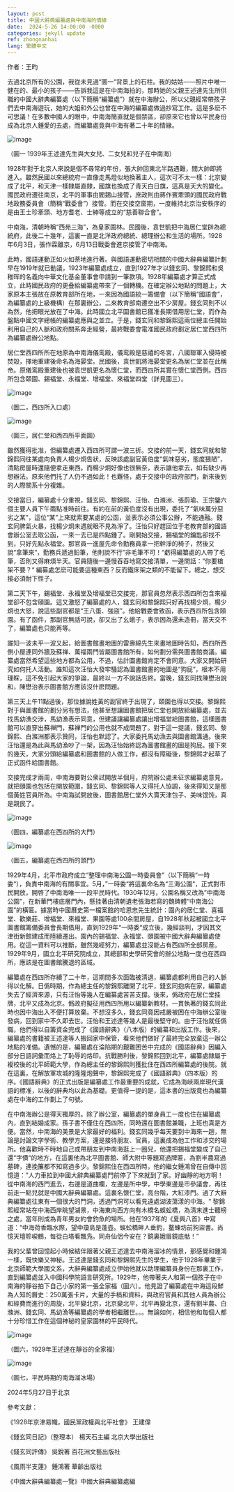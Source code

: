 ```yaml
---
layout: post
title: 中國大辭典編纂處與中南海的情緣
date:  2024-5-26 14:00:00 -0000
categories: jekyll update
ref: zhongnanhai
lang: 繁體中文
---
```


作者：王昀

去過北京所有的公園，我從未見過“圖一“背景上的石柱。我的姑姑——照片中唯一健在的、最小的孩子——告訴我這是在中南海拍的，那時她的父親王述達先生所供職的中國大辭典編纂處（以下簡稱“編纂處”）就在中海辦公，所以父親經常帶孩子們去中南海遊玩，她的大姐和外公也曾在中海的編纂處做過抄寫工作。這是多麽不可思議！在多數中國人的眼中，中南海簡直就是個禁區，卻原來它也曾以平民身份成為北京人鍾愛的去處，而編纂處竟與中海有著二十年的情緣。

![image](/assets/imgs/zhongnanhai-photo1.JPG "圖一 1939年王述達先生與大女兒、二女兒和兒子在中南海")

（圖一 1939年王述達先生與大女兒、二女兒和兒子在中南海）

1928年對于北京人來說是個不尋常的年份，張大帥回東北半路遇難，閻大帥即將進入。雖然民國以來總統府一直像走馬燈似地換著主人，這次可不太一樣：北京變成了北平，和天津一樣隸屬直隸，國旗也換成了青天白日旗，這真是天大的變化。國民政府遷往南京，北平的軍事由閻錫山接管，庶政則由蔣作賓牽頭的國民政府戰地政務委員會（簡稱“戰委會”）接管。而在交接空窗期，一度維持北京治安秩序的是由王士珍牽頭、地方耆老、士紳等成立的“慈善聯合會”。

中南海，清朝時稱“西苑三海”，為皇家園林。民國後，袁世凱把中海居仁堂辟為總統府，此後二十幾年，這裏一直是北洋政府總統、總理辦公和生活的場所。1928年6月3日，張作霖離京，6月13日戰委會進京接管了中南海。

此時，國語運動正如火如荼地進行著。與國語運動密切相關的中國大辭典編纂計劃早在1919年就已動議，1923年編纂處成立，直到1927年才以錢玄同、黎錦熙和吳稚晖的名義向中華文化基金董事會申請到一筆款項。1928年編纂處才算正式成立，此時國民政府的更叠給編纂處帶來了一個轉機。在確定辦公地點的問題上，大家原本主張放在原教育部所在地，一來因為國語統一籌備會（以下簡稱“國語會”，為編纂處的上級機構）在那裏辦公，二來教育部南遷空出不少房屋。錢玄同則不以為然，他把眼光放在了中海。此時國立北平圖書館已獲准長期借用居仁堂，而作為盤點中國文字總帳的編纂處應與之並立。于是，錢玄同和黎錦熙這兩位總主任開始利用自己的人脈和政府關系奔走經營，最終戰委會電准國民政府劃定居仁堂西四所為編纂處辦公地點。


居仁堂西四所所在地原為中南海儀鸾殿，儀鸾殿是慈禧的冬宮，八國聯軍入侵時被焚毀，擇地重建後命名為海晏堂。民國後，袁世凱將海晏堂更名為居仁堂並在此稱帝。原儀鸾殿重建後也被袁世凱更名為懷仁堂，而西四所其實在懷仁堂西側。西四所包含頤園、錫福堂、永福堂、增福堂、來福堂四堂（詳見圖三）。

![image](/assets/imgs/zhongnanhai-photo2.JPG "圖二，西四所入口處")

（圖二，西四所入口處）

![image](/assets/imgs/zhongnanhai-photo3.JPG "圖三，居仁堂和西四所平面圖")

（圖三，居仁堂和西四所平面圖）

雖然獲得批准，但編纂處遷入西四所可謂一波三折。交接的前一天，錢玄同就和黎錦熙同往某處向負責人楊少炯告狀，反映該處副官黃伯度“氣味惡劣，態度猥陋”，清點房屋時還隨便拿走東西。而楊少炯好像也很無奈，表示讓他拿去，如有缺少再想辦法。原來他們托了人仍不過如此！也難怪，處于交接中的政府部門，新來後到的人際關系十分複雜。

交接當日，編纂處十分重視，錢玄同、黎錦熙、汪怡、白滌洲、張蔚瑜、王宗鑒六個主要人員下午兩點准時前往。有約在前的黃伯度沒有出現，委托了“氣味萬分惡劣之某”，這位“某”上來就索要某處的公函，並表示必須公事公辦，不能通融。錢玄同脾氣火暴，找楊少炯未遇就眼不見為淨了。汪怡只好趕回位于老教育部的國語會辦公室去取公函，一來一去已是四點鍾了。剛開始交接，錫福堂的鑰匙卻找不到，只好先點永福堂。那官員一進屋先命令勤務員拿一把幹淨的椅子，然後又說“拿筆來“，勤務兵遞過鉛筆，他則說不行”非毛筆不可！“虧得編纂處的人帶了毛筆，否則又得麻煩半天。官員隨後一邊慢吞吞地寫交接清單，一邊問話：”你要槍架不要？“ 編纂處怎麽可能要這種東西？反而鐵床架之類的不能留下。總之，想交接必須耐下性子。

第二天下午，錫福堂、永福堂及增福堂已交接完，那官員忽然表示西四所包含來福堂卻不包含頤園。這又激怒了編纂處的人，錢玄同和黎錦熙只好再找楊少炯，楊少炯也大怒，說這些副官都是“王八蛋、強盜”。他給戰委會致函，表示西四所包含頤園。有了函件，那副官無話可說，卻又出了幺蛾子，表示因為還未造冊，當天交不了，編纂處也只能再等。

誰知一波未平一波又起，給圖書館畫地圖的雷壽綿先生來畫地圖時告知，西四所西側小屋連同外牆及蘇禅、萬福兩門皆屬圖書館所有，如何劃分需與圖書館商議。編纂處當然希望這些地方都為公用，不過，估計圖書館肯定不會同意。大家又開始研究如何托人活動。誰知這次汪怡大發牢騷認為圖書館畫的地圖是“狗屁”，根本不用理睬，這不免引起大家的爭論，最終以一方不說話告終。當晚，錢玄同找陳懋治說和，陳懋治表示圖書館方應該沒什麽問題。

第三天上午11點過後，那位據說姓黃的副官終于出現了，頤園也得以交接。黎錦熙對于與圖書館的劃分另有想法，他甚至想讓圖書館把居仁堂也開放給編纂處，並去找馬幼漁交涉，馬幼漁表示同意，但建議讓編纂處讓出增福堂給圖書館，這樣圖書館可以直穿出蘇禅門，蘇禅門的公用也就不成問題了。對于這一提議，錢玄同、黎錦熙、白滌洲都表示贊同，汪怡也默認了。大家委托馬幼漁去與圖書館溝通。後來汪怡還是為此與馬幼漁吵了一架，因為汪怡始終認為圖書館畫的圖是狗屁。接下來的幾天，大家分頭給編纂處和圖書館的人做工作，都沒有障礙後，黎錦熙才起草了正式函件給圖書館。

交接完成才兩周，中南海要對公衆試開放半個月，府院辦公處未征求編纂處意見，就把頤園也包括在開放範圍，錢玄同、黎錦熙等人又得托人協調，後來得知又是那個黃姓官員所為。中南海試開放後，圖書館居仁堂外大賣天津包子、美味馄饨，真是親民了。

![image](/assets/imgs/zhongnanhai-photo4.JPG "圖四，編纂處在西四所的大門")

（圖四，編纂處在西四所的大門）

![image](/assets/imgs/zhongnanhai-photo5.JPG "圖五，編纂處在西四所的頭門")

（圖五，編纂處在西四所的頭門）

1929年4月，北平市政府成立“整理中南海公園一時委員會”（以下簡稱“一時委“），負責中南海的有關事宜。5月，”一時委“將這裏命名為“三海公園“，正式對市民開放，開啓了中南海唯一一段平民時代。1930年12月，公園名稱又改為”中南海公園“，在新華門樓底層門內，懸挂著由清朝遺老張海若寫的魏碑體“中南海公園”的橫匾。據當時中國曆史第一檔案館的哈恩忠先生統計：園內的居仁堂、喜福堂、歡樂莊、增福堂、來福堂、果園等處100余間房屋，自1928年秋起被國立北平圖書館籌備委員會長期借用，直到1929年“一時委“成立後，幾經談判，才因其文津街新館建成而陸續遷出。園內的錫福堂、永福堂、頤園被中國大辭典編纂處使用。從這一資料可以推斷，雖然幾經努力，編纂處並沒能占有西四所全部房産。1929年9月，國立北平研究院成立，其總部和史學研究會的辦公地點一度也在西四所，應該是在圖書館騰退的區域。

編纂處在西四所存續了二十年，這期間多次面臨被清退，編纂處都利用自己的人脈得以化解。日僞時期，作為總主任的黎錦熙離開了北平，錢玄同抱病在家，編纂處失去了經濟來源，只有汪怡等幾人在編纂處苦苦支撐。後來，僞政府在居仁堂挂牌，北平又成為北京。僞政府擬征用西四所用以編纂新教材。一貫執著的錢玄同此時也因中海出入不便打算放棄。不想沒多久，錢玄同竟因戒嚴被困在中海辦公室後發病，回到家中不久即去世。汪怡和王述達等幾人是最後堅守的。由于汪怡就任僞職，他們得以自籌資金完成了《國語辭典》（八本版）的編纂和出版工作。後來，編纂處的書籍被王述達等人搬回家中保管，看來他們做好了最終完全放棄這一辦公地點的准備。遺憾的是，編纂處在淪陷期的艱難困苦中完成的《國語辭典》因編入部分日語詞彙而烙上了恥辱的烙印。抗戰勝利後，黎錦熙回到北平，編纂處隸屬于複校後的北平師範大學，作為總主任的黎錦熙則獲批住在西四所編纂處的後院。就在這裏，在解放軍攻城的隆隆炮聲中，黎錦熙完成了《國語辭典》（四本版）的序。《國語辭典》的正式出版是編纂處工作最重要的成就，它成為海峽兩岸現代漢語的標准，以後的辭典均以此為基礎。更值得一提的是，這本書的出版竟也為編纂處在中海的工作劃上了句號。

在中南海辦公是得天獨厚的。除了辦公室，編纂處的單身員工一度也住在編纂處內，直到結婚成家。孫子書不僅住在西四所，同時還在圖書館兼職，上班也真是方便。當然，中南海的美景是大家最好的福利。錢玄同幾乎每天要到中海來一趟，無論是討論文字學術、教學方案，還是接待朋友、官員，這裏成為他工作和涉交的場所。他喜歡時不時地自己或帶朋友到中南海逛上一圈兒，他還把錫福堂變成了自己還“字債“的地方，在這裏他為北平圖書館、師大附中等題寫過牌匾，為劉半農寫過墓碑，連挽簾都不知寫過多少。黎錦熙住在西四所時，他的繼女鍾鴻曾在自傳中回憶道：”人力車拉到中國大辭典編纂處門前停了下來就到了家。好幽靜的地方啊！從中南海的西門進去，右邊是道曲欄，左邊是所中學，中學東邊是市參議會，再往前走一點兒就是中國大辭典編纂處。這裏名懷仁堂，高台階，大紅漆門。過了大辭典編纂處往東有一個很大的門洞，透過門洞可以看見遠處湖波蕩漾的中海。“ 黎錦熙經常站在中海西岸眺望湖景，中海東向西方向有木橋名蜈蚣橋，為清末進士聽榜之處，當年則成為青年男女約會釣魚的場所。他在1937年的《夏興八首》中寫道：“中海荷香臨水際，望中瓊島是蓬壺。蜈蚣橋畔人垂釣，鳌蝀坊前狗盜書。尚憶天壇聆唳鶴，每從白塔看飄凫。同舟仙侶今安在？鏡裏娥眉鏡底骷！” 

我的父輩曾回憶起小時候結伴跟著父親王述達去中南海溜冰的情景，那感覺和鍾鴻一樣，既快樂又神秘。王述達是錢玄同和黎錦熙先生的學生，他于1928年畢業于北京師範大學國文系，大辭典編纂處成立伊始他就以助理編纂員身份在那裏工作，直到編纂處並入中國科學院語言研究所。1929年，他帶著夫人和第一個孩子在中南海的靜谷拍下自己小家的第一張全家福（圖六）。他見證了編纂處在中海這段鮮為人知的曆史：250萬張卡片，大量的手稿和資料，與政府官員和其他人員為辦公和經費而進行的周旋，北平變北京，北京變北平，北平再變北京，還有劉半農、白滌洲、錢玄同、馬幼漁等編纂處的學者相繼離世。。。無論如何，相信他和每個人都十分珍惜工作在這個神秘的皇家園林的平民時代。

![image](/assets/imgs/zhongnanhai-photo6.JPG "圖六，1929年王述達在靜谷的全家福")

（圖六，1929年王述達在靜谷的全家福）

![image](/assets/imgs/zhongnanhai-7.JPG "圖七，平民時期的南海溜冰場")

（圖七，平民時期的南海溜冰場）

2024年5月27日于北京

參考文獻：

《1928年京津易幟，國民黨政權與北平社會》 王建偉

《錢玄同日記》（整理本） 楊天石主編 北京大學出版社

《錢玄同評傳》 吳銳著 百花洲文藝出版社

《風雨半支蓮》 鍾鴻著 華齡出版社

《中國大辭典編纂處一覽》中國大辭典編纂處編 

